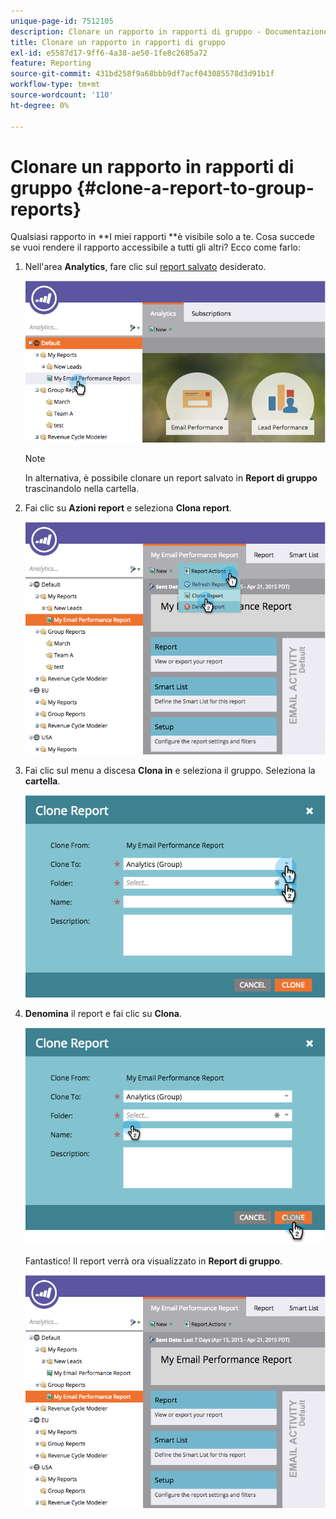 ```yaml
---
unique-page-id: 7512105
description: Clonare un rapporto in rapporti di gruppo - Documentazione di Marketo - Documentazione del prodotto
title: Clonare un rapporto in rapporti di gruppo
exl-id: e5587d17-9ff6-4a38-ae50-1fe8c2685a72
feature: Reporting
source-git-commit: 431bd258f9a68bbb9df7acf043085578d3d91b1f
workflow-type: tm+mt
source-wordcount: '110'
ht-degree: 0%

---
```


# Clonare un rapporto in rapporti di gruppo {#clone-a-report-to-group-reports}

Qualsiasi rapporto in **I miei rapporti **è visibile solo a te. Cosa succede se vuoi rendere il rapporto accessibile a tutti gli altri? Ecco come farlo:

1. Nell&#39;area **Analytics**, fare clic sul [report salvato](/help/marketo/product-docs/reporting/basic-reporting/creating-reports/save-a-report.md) desiderato.

   ![](assets/image2015-4-21-11-3a25-3a54.png)

   >[!NOTE]
   >
   >In alternativa, è possibile clonare un report salvato in **Report di gruppo** trascinandolo nella cartella.

1. Fai clic su **Azioni report** e seleziona **Clona report**.

   ![](assets/image2015-4-21-11-3a29-3a32.png)

1. Fai clic sul menu a discesa **Clona in** e seleziona il gruppo. Seleziona la **cartella**.

   ![](assets/image2015-4-21-11-3a32-3a0.png)

1. **Denomina** il report e fai clic su **Clona**.

   ![](assets/image2015-4-21-11-3a33-3a11.png)

   Fantastico! Il report verrà ora visualizzato in **Report di gruppo**.

   ![](assets/image2015-4-21-11-3a37-3a25.png)
